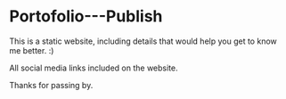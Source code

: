 # Portofolio---Publish

This is a static website, including details that would help you get to know me better. :)

All social media links included on the website.

Thanks for passing by.
